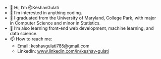 - 👋 Hi, I’m @KeshavGulati
- 👀 I’m interested in anything coding.
- 🏫 I graduated from the University of Maryland, College Park, with major in Computer Science and minor in Statistics.
- 🌱 I’m also learning front-end web development, machine learning, and data science.
- 📫 How to reach me: 
  - Email: keshavgulati785@gmail.com
  - LinkedIn: www.linkedin.com/in/keshav-gulati

<!---
KeshavGulati/KeshavGulati is a ✨ special ✨ repository because its `README.md` (this file) appears on your GitHub profile.
You can click the Preview link to take a look at your changes.
--->

